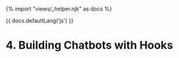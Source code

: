 {% import "views/_helper.njk" as docs %}

{{ docs.defaultLang('js') }}

# 4. Building Chatbots with Hooks
